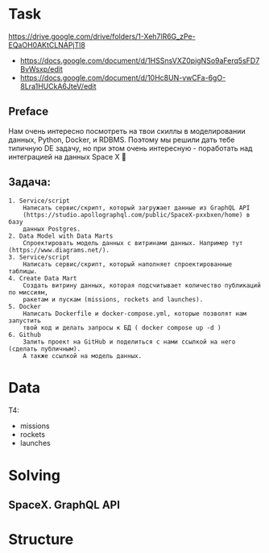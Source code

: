 # 

# Task

https://drive.google.com/drive/folders/1-Xeh7lR6G_zPe-EQaOH0AKtCLNAPjTl8
 - https://docs.google.com/document/d/1HSSnsVXZ0pigNSo9aFerq5sFD7BvWsxp/edit
 - https://docs.google.com/document/d/10Hc8UN-vwCFa-6gO-8Lra1HUCkA6JteV/edit

## Preface

Нам очень интересно посмотреть на твои скиллы в моделировании данных, Python, 
Docker, и RDBMS. Поэтому мы решили дать тебе типичную DE задачу, но при этом 
очень интересную - поработать над интеграцией на данных Space X 🚀

## Задача:
    1. Service/script
        Написать сервис/скрипт, который загружает данные из GraphQL API 
        (https://studio.apollographql.com/public/SpaceX-pxxbxen/home) в базу 
        данных Postgres.
    2. Data Model with Data Marts
        Спроектировать модель данных с витринами данных. Например тут (https://www.diagrams.net/).
    3. Service/script
        Написать сервис/скрипт, который наполняет спроектированные таблицы.
    4. Create Data Mart
        Создать витрину данных, которая подсчитывает количество публикаций по миссиям,  
        ракетам и пускам (missions, rockets and launches).
    5. Docker 
        Написать Dockerfile и docker-compose.yml, которые позволят нам запустить 
        твой код и делать запросы к БД ( docker compose up -d )
    6. Github
        Залить проект на GitHub и поделиться с нами ссылкой на него (сделать публичным). 
        А также ссылкой на модель данных.


# Data

T4:
- missions
- rockets
- launches

# Solving

## SpaceX. GraphQL API

# Structure

```

```